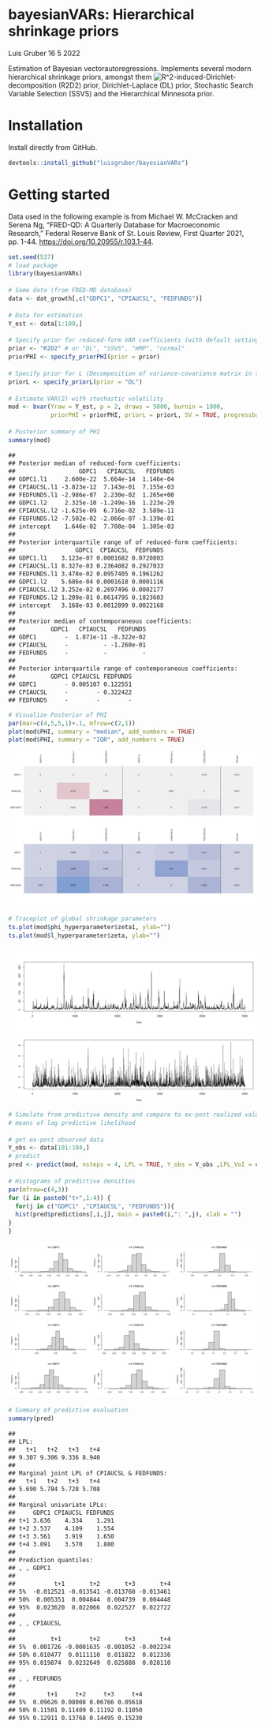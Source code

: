 bayesianVARs: Hierarchical shrinkage priors
================
Luis Gruber
16 5 2022

Estimation of Bayesian vectorautoregressions. Implements several modern
hierarchical shrinkage priors, amongst them
![R^2](https://latex.codecogs.com/png.image?%5Cdpi%7B110%7D&space;%5Cbg_white&space;R%5E2 "R^2")-induced-Dirichlet-decomposition
(R2D2) prior, Dirichlet-Laplace (DL) prior, Stochastic Search Variable
Selection (SSVS) and the Hierarchical Minnesota prior.

# Installation

Install directly from GitHub.

``` r
devtools::install_github("luisgruber/bayesianVARs")
```

# Getting started

Data used in the following example is from Michael W. McCracken and
Serena Ng, “FRED-QD: A Quarterly Database for Macroeconomic Research,”
Federal Reserve Bank of St. Louis Review, First Quarter 2021, pp. 1-44.
<https://doi.org/10.20955/r.103.1-44>.

``` r
set.seed(537)
# load package
library(bayesianVARs)

# Some data (from FRED-MD database)
data <- dat_growth[,c("GDPC1", "CPIAUCSL", "FEDFUNDS")]

# Data for estimation
Y_est <- data[1:100,]

# Specify prior for reduced-form VAR coefficients (with default settings)
prior <- "R2D2" # or "DL", "SSVS", "HMP", "normal"
priorPHI <- specify_priorPHI(prior = prior)

# Specify prior for L (Decomposition of variance-covariance matrix in the form of t(L^(-1))%*%D_t%*%L^(-1), where L is upper triangular)
priorL <- specify_priorL(prior = "DL")

# Estimate VAR(2) with stochastic volatility
mod <- bvar(Yraw = Y_est, p = 2, draws = 5000, burnin = 1000,
            priorPHI = priorPHI, priorL = priorL, SV = TRUE, progressbar = TRUE)

# Posterior summary of PHI
summary(mod)
```

    ## 
    ## Posterior median of reduced-form coefficients:
    ##                  GDPC1   CPIAUCSL   FEDFUNDS
    ## GDPC1.l1     2.600e-22  5.664e-14  1.146e-04
    ## CPIAUCSL.l1 -3.823e-12  7.143e-01  7.155e-03
    ## FEDFUNDS.l1 -2.986e-07  2.230e-02  1.265e+00
    ## GDPC1.l2     2.325e-10 -1.249e-16  1.223e-29
    ## CPIAUCSL.l2 -1.625e-09  6.716e-02  3.589e-11
    ## FEDFUNDS.l2 -7.502e-02 -2.066e-07 -3.139e-01
    ## intercept    1.646e-02  7.708e-04  1.305e-03
    ## 
    ## Posterior interquartile range of of reduced-form coefficients:
    ##                 GDPC1  CPIAUCSL  FEDFUNDS
    ## GDPC1.l1    3.123e-07 0.0001682 0.0720803
    ## CPIAUCSL.l1 8.327e-03 0.2364082 0.2927033
    ## FEDFUNDS.l1 3.478e-02 0.0957405 0.1961262
    ## GDPC1.l2    5.686e-04 0.0001618 0.0001116
    ## CPIAUCSL.l2 3.252e-02 0.2697496 0.0002177
    ## FEDFUNDS.l2 1.209e-01 0.0614795 0.1823603
    ## intercept   3.168e-03 0.0012899 0.0022168
    ## 
    ## Posterior median of contemporaneous coefficients:
    ##          GDPC1   CPIAUCSL   FEDFUNDS
    ## GDPC1        -  1.871e-11 -8.322e-02
    ## CPIAUCSL     -          - -1.260e-01
    ## FEDFUNDS     -          -          -
    ## 
    ## Posterior interquartile range of contemporaneous coefficients:
    ##          GDPC1 CPIAUCSL FEDFUNDS
    ## GDPC1        - 0.005107 0.122551
    ## CPIAUCSL     -        - 0.322422
    ## FEDFUNDS     -        -        -

``` r
# Visualize Posterior of PHI
par(mar=c(4,5,5,1)+.1, mfrow=c(2,1))
plot(mod$PHI, summary = "median", add_numbers = TRUE)
plot(mod$PHI, summary = "IQR", add_numbers = TRUE)
```

![](README_files/figure-gfm/unnamed-chunk-2-1.png)<!-- -->

``` r
# Traceplot of global shrinkage parameters
ts.plot(mod$phi_hyperparameter$zeta1, ylab="")
ts.plot(mod$l_hyperparameter$zeta, ylab="")
```

![](README_files/figure-gfm/unnamed-chunk-2-2.png)<!-- -->

``` r
# Simulate from predictive density and compare to ex-post realized value by 
# means of log predictive likelihood

# get ex-post observed data
Y_obs <- data[101:104,]
# predict
pred <- predict(mod, nsteps = 4, LPL = TRUE, Y_obs = Y_obs ,LPL_VoI = c("CPIAUCSL", "FEDFUNDS"))

# Histograms of predictive densities
par(mfrow=c(4,3))
for (i in paste0("t+",1:4)) {
  for(j in c("GDPC1" ,"CPIAUCSL", "FEDFUNDS")){
  hist(pred$predictions[,i,j], main = paste0(i,": ",j), xlab = "")
}
}
```

![](README_files/figure-gfm/unnamed-chunk-2-3.png)<!-- -->

``` r
# Summary of predictive evaluation
summary(pred)
```

    ## 
    ## LPL:
    ##   t+1   t+2   t+3   t+4 
    ## 9.307 9.306 9.336 8.940 
    ## 
    ## Marginal joint LPL of CPIAUCSL & FEDFUNDS:
    ##   t+1   t+2   t+3   t+4 
    ## 5.690 5.784 5.728 5.708 
    ## 
    ## Marginal univariate LPLs:
    ##     GDPC1 CPIAUCSL FEDFUNDS
    ## t+1 3.636    4.334    1.291
    ## t+2 3.537    4.109    1.554
    ## t+3 3.561    3.919    1.650
    ## t+4 3.091    3.570    1.880
    ## 
    ## Prediction quantiles:
    ## , , GDPC1
    ## 
    ##           t+1       t+2       t+3       t+4
    ## 5%  -0.012521 -0.013541 -0.013760 -0.013461
    ## 50%  0.005351  0.004844  0.004739  0.004448
    ## 95%  0.023620  0.022066  0.022527  0.022722
    ## 
    ## , , CPIAUCSL
    ## 
    ##          t+1        t+2       t+3       t+4
    ## 5%  0.001726 -0.0001635 -0.001052 -0.002234
    ## 50% 0.010477  0.0111110  0.011822  0.012336
    ## 95% 0.019874  0.0232649  0.025888  0.028110
    ## 
    ## , , FEDFUNDS
    ## 
    ##         t+1     t+2     t+3     t+4
    ## 5%  0.09626 0.08008 0.06766 0.05618
    ## 50% 0.11501 0.11409 0.11192 0.11050
    ## 95% 0.12911 0.13768 0.14495 0.15230
